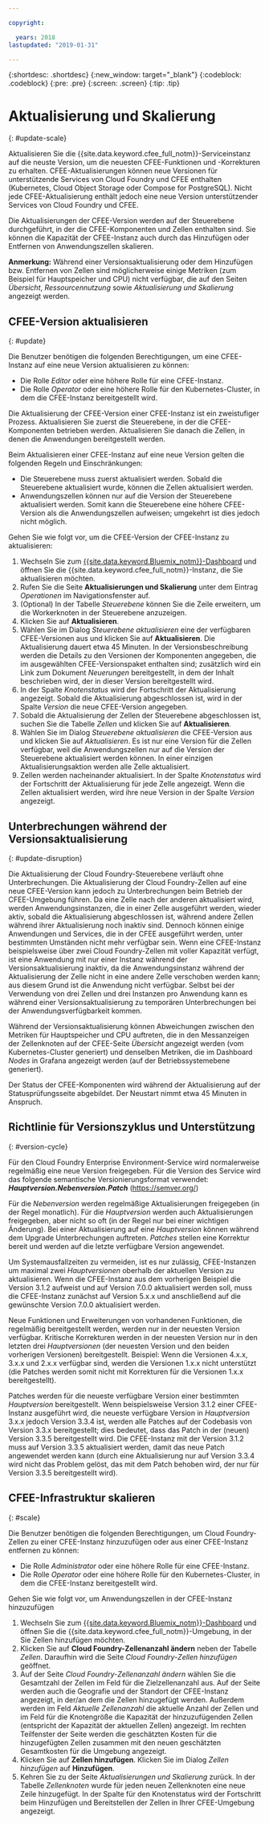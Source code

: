 ```yaml
---

copyright:

  years: 2018
lastupdated: "2019-01-31"

---
```


{:shortdesc: .shortdesc}
{:new_window: target="_blank"}
{:codeblock: .codeblock}
{:pre: .pre}
{:screen: .screen}
{:tip: .tip}

# Aktualisierung und Skalierung
{: #update-scale}

Aktualisieren Sie die {{site.data.keyword.cfee_full_notm}}-Serviceinstanz auf die neuste Version, um die neuesten CFEE-Funktionen und -Korrekturen zu erhalten. CFEE-Aktualisierungen können neue Versionen für unterstützende Services von Cloud Foundry und CFEE enthalten (Kubernetes, Cloud Object Storage oder Compose for PostgreSQL).  Nicht jede CFEE-Aktualisierung enthält jedoch eine neue Version unterstützender Services von Cloud Foundry und CFEE.

Die Aktualisierungen der CFEE-Version werden auf der Steuerebene durchgeführt, in der die CFEE-Komponenten und Zellen enthalten sind. Sie können die Kapazität der CFEE-Instanz auch durch das Hinzufügen oder Entfernen von Anwendungszellen skalieren.

**Anmerkung:** Während einer Versionsaktualisierung oder dem Hinzufügen bzw. Entfernen von Zellen sind möglicherweise einige Metriken (zum Beispiel für Hauptspeicher und CPU) nicht verfügbar, die auf den Seiten _Übersicht_, _Ressourcennutzung_ sowie _Aktualisierung und Skalierung_ angezeigt werden.

## CFEE-Version aktualisieren
{: #update}

Die Benutzer benötigen die folgenden Berechtigungen, um eine CFEE-Instanz auf eine neue Version aktualisieren zu können:
   * Die Rolle _Editor_ oder eine höhere Rolle für eine CFEE-Instanz.
   * Die Rolle _Operator_ oder eine höhere Rolle für den Kubernetes-Cluster, in dem die CFEE-Instanz bereitgestellt wird.

Die Aktualisierung der CFEE-Version einer CFEE-Instanz ist ein zweistufiger Prozess. Aktualisieren Sie zuerst die Steuerebene, in der die CFEE-Komponenten betrieben werden. Aktualisieren Sie danach die Zellen, in denen die Anwendungen bereitgestellt werden.

Beim Aktualisieren einer CFEE-Instanz auf eine neue Version gelten die folgenden Regeln und Einschränkungen:
* Die Steuerebene muss zuerst aktualisiert werden. Sobald die Steuerebene aktualisiert wurde, können die Zellen aktualisiert werden.
* Anwendungszellen können nur auf die Version der Steuerebene aktualisiert werden.  Somit kann die Steuerebene eine höhere CFEE-Version als die Anwendungszellen aufweisen; umgekehrt ist dies jedoch nicht möglich. 

Gehen Sie wie folgt vor, um die CFEE-Version der CFEE-Instanz zu aktualisieren:
1. Wechseln Sie zum [{{site.data.keyword.Bluemix_notm}}-Dashboard](https://cloud.ibm.com/dashboard/apps/) und öffnen Sie die {{site.data.keyword.cfee_full_notm}}-Instanz, die Sie aktualisieren möchten.
2. Rufen Sie die Seite **Aktualisierungen und Skalierung** unter dem Eintrag _Operationen_ im Navigationsfenster auf. 
3. (Optional) In der Tabelle _Steuerebene_ können Sie die Zeile erweitern, um die Workerknoten in der Steuerebene anzuzeigen.
4. Klicken Sie auf **Aktualisieren**.
5. Wählen Sie im Dialog _Steuerebene aktualisieren_ eine der verfügbaren CFEE-Versionen aus und klicken Sie auf **Aktualisieren**. Die Aktualisierung dauert etwa 45 Minuten.  In der Versionsbeschreibung werden die Details zu den Versionen der Komponenten angegeben, die im ausgewählten CFEE-Versionspaket enthalten sind; zusätzlich wird ein Link zum Dokument _Neuerungen_ bereitgestellt, in dem der Inhalt beschrieben wird, der in dieser Version bereitgestellt wird.
6. In der Spalte _Knotenstatus_ wird der Fortschritt der Aktualisierung angezeigt. Sobald die Aktualisierung abgeschlossen ist, wird in der Spalte _Version_ die neue CFEE-Version angegeben.
7. Sobald die Aktualisierung der Zellen der Steuerebene abgeschlossen ist, suchen Sie die Tabelle _Zellen_ und klicken Sie auf **Aktualisieren**.
8. Wählen Sie im Dialog _Steuerebene aktualisieren_ die CFEE-Version aus und klicken Sie auf *Aktualisieren*. Es ist nur eine Version für die Zellen verfügbar, weil die Anwendungszellen nur auf die Version der Steuerebene aktualisiert werden können. In einer einzigen Aktualisierungsaktion werden alle Zelle aktualisiert.
9. Zellen werden nacheinander aktualisiert. In der Spalte _Knotenstatus_ wird der Fortschritt der Aktualisierung für jede Zelle angezeigt. Wenn die Zellen aktualisiert werden, wird ihre neue Version in der Spalte _Version_ angezeigt.

## Unterbrechungen während der Versionsaktualisierung
{: #update-disruption}

Die Aktualisierung der Cloud Foundry-Steuerebene verläuft ohne Unterbrechungen.  Die Aktualisierung der Cloud Foundry-Zellen auf eine neue CFEE-Version kann jedoch zu Unterbrechungen beim Betrieb der CFEE-Umgebung führen.  Da eine Zelle nach der anderen aktualisiert wird, werden Anwendungsinstanzen, die in einer Zelle ausgeführt werden, wieder aktiv, sobald die Aktualisierung abgeschlossen ist, während andere Zellen während ihrer Aktualisierung noch inaktiv sind. Dennoch können einige Anwendungen und Services, die in der CFEE ausgeführt werden, unter bestimmten Umständen nicht mehr verfügbar sein. Wenn eine CFEE-Instanz beispielsweise über zwei Cloud Foundry-Zellen mit voller Kapazität verfügt, ist eine Anwendung mit nur einer Instanz während der Versionsaktualisierung inaktiv, da die Anwendungsinstanz während der Aktualisierung der Zelle nicht in eine andere Zelle verschoben werden kann; aus diesem Grund ist die Anwendung nicht verfügbar.  Selbst bei der Verwendung von drei Zellen und drei Instanzen pro Anwendung kann es während einer Versionsaktualisierung zu temporären Unterbrechungen bei der Anwendungsverfügbarkeit kommen.

Während der Versionsaktualisierung können Abweichungen zwischen den Metriken für Hauptspeicher und CPU auftreten, die in den Messanzeigen der Zellenknoten auf der CFEE-Seite _Übersicht_ angezeigt werden (vom Kubernetes-Cluster generiert) und denselben Metriken, die im Dashboard _Nodes_ in Grafana angezeigt werden (auf der Betriebssystemebene generiert).

Der Status der CFEE-Komponenten wird während der Aktualisierung auf der Statusprüfungsseite abgebildet.  Der Neustart nimmt etwa 45 Minuten in Anspruch.

## Richtlinie für Versionszyklus und Unterstützung
{: #version-cycle}

Für den Cloud Foundry Enterprise Environment-Service wird normalerweise regelmäßig eine neue Version freigegeben. Für die Version des Service wird das folgende semantische Versionierungsformat verwendet: _**Hauptversion.Nebenversion.Patch**_ (https://semver.org/)

Für die _Nebenversion_ werden regelmäßige Aktualisierungen freigegeben (in der Regel monatlich). Für die _Hauptversion_ werden auch Aktualisierungen freigegeben, aber nicht so oft (in der Regel nur bei einer wichtigen Änderung).  Bei einer Aktualisierung auf eine _Hauptversion_ können während dem Upgrade Unterbrechungen auftreten. _Patches_ stellen eine Korrektur bereit und werden auf die letzte verfügbare Version angewendet. 

Um Systemausfallzeiten zu vermeiden, ist es nur zulässig, CFEE-Instanzen um maximal zwei _Hauptversionen_ oberhalb der aktuellen Version zu aktualisieren. Wenn die CFEE-Instanz aus dem vorherigen Beispiel die Version 3.1.2 aufweist und auf Version 7.0.0 aktualisiert werden soll, muss die CFEE-Instanz zunächst auf Version 5.x.x und anschließend auf die gewünschte Version 7.0.0 aktualisiert werden.

Neue Funktionen und Erweiterungen von vorhandenen Funktionen, die regelmäßig bereitgestellt werden, werden nur in der neuesten Version verfügbar. Kritische Korrekturen werden in der neuesten Version nur in den letzten drei _Hauptversionen_ (der neuesten Version und den beiden vorherigen Versionen) bereitgestellt. Beispiel: Wenn die Versionen 4.x.x, 3.x.x und 2.x.x verfügbar sind, werden die Versionen 1.x.x nicht unterstützt (die Patches werden somit nicht mit Korrekturen für die Versionen 1.x.x bereitgestellt).  

Patches werden für die neueste verfügbare Version einer bestimmten _Hauptversion_ bereitgestellt. Wenn beispielsweise Version 3.1.2 einer CFEE-Instanz ausgeführt wird, die neueste verfügbare Version in _Hauptversion_ 3.x.x jedoch Version 3.3.4 ist, werden alle Patches auf der Codebasis von Version 3.3.x bereitgestellt; dies bedeutet, dass das Patch in der (neuen) Version 3.3.5 bereitgestellt wird. Die CFEE-Instanz mit der Version 3.1.2 muss auf Version 3.3.5 aktualisiert werden, damit das neue Patch angewendet werden kann (durch eine Aktualisierung nur auf Version 3.3.4 wird nicht das Problem gelöst, das mit dem Patch behoben wird, der nur für Version 3.3.5 bereitgestellt wird).

## CFEE-Infrastruktur skalieren
{: #scale}

Die Benutzer benötigen die folgenden Berechtigungen, um Cloud Foundry-Zellen zu einer CFEE-Instanz hinzuzufügen oder aus einer CFEE-Instanz entfernen zu können:
* Die Rolle _Administrator_ oder eine höhere Rolle für eine CFEE-Instanz.
* Die Rolle _Operator_ oder eine höhere Rolle für den Kubernetes-Cluster, in dem die CFEE-Instanz bereitgestellt wird.

Gehen Sie wie folgt vor, um Anwendungszellen in der CFEE-Instanz hinzuzufügen
1. Wechseln Sie zum [{{site.data.keyword.Bluemix_notm}}-Dashboard](https://cloud.ibm.com/dashboard/apps/) und öffnen Sie die {{site.data.keyword.cfee_full_notm}}-Umgebung, in der Sie Zellen hinzufügen möchten.
2. Klicken Sie auf **Cloud Foundry-Zellenanzahl ändern** neben der Tabelle _Zellen_. Daraufhin wird die Seite _Cloud Foundry-Zellen hinzufügen_ geöffnet. 
3. Auf der Seite _Cloud Foundry-Zellenanzahl ändern_ wählen Sie die Gesamtzahl der Zellen im Feld für die Zielzellenanzahl aus. Auf der Seite werden auch die Geografie und der Standort der CFEE-Instanz angezeigt, in der/an dem die Zellen hinzugefügt werden. Außerdem werden im Feld _Aktuelle Zellenanzahl_ die aktuelle Anzahl der Zellen und im Feld für die Knotengröße die Kapazität der hinzuzufügenden Zellen (entspricht der Kapazität der aktuellen Zellen) angezeigt. Im rechten Teilfenster der Seite werden die geschätzten Kosten für die hinzugefügten Zellen zusammen mit den neuen geschätzten Gesamtkosten für die Umgebung angezeigt.
4. Klicken Sie auf **Zellen hinzufügen**. Klicken Sie im Dialog _Zellen hinzufügen_ auf **Hinzufügen**. 
5. Kehren Sie zu der Seite _Aktualisierungen und Skalierung_ zurück. In der Tabelle _Zellenknoten_ wurde für jeden neuen Zellenknoten eine neue Zeile hinzugefügt. In der Spalte für den Knotenstatus wird der Fortschritt beim Hinzufügen und Bereitstellen der Zellen in Ihrer CFEE-Umgebung angezeigt. 
